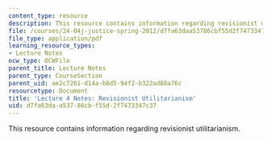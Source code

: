 ```yaml
---
content_type: resource
description: This resource contains information regarding revisionist utilitarianism.
file: /courses/24-04j-justice-spring-2012/d7fa63daa53786cbf55d2f7473347c37_MIT24_04JS12_lec04.pdf
file_type: application/pdf
learning_resource_types:
- Lecture Notes
ocw_type: OCWFile
parent_title: Lecture Notes
parent_type: CourseSection
parent_uid: ae2c7261-d14a-b8d5-94f2-b322ad88a76c
resourcetype: Document
title: 'Lecture 4 Notes: Revisionist Utilitarianism'
uid: d7fa63da-a537-86cb-f55d-2f7473347c37
---
```

This resource contains information regarding revisionist utilitarianism.


